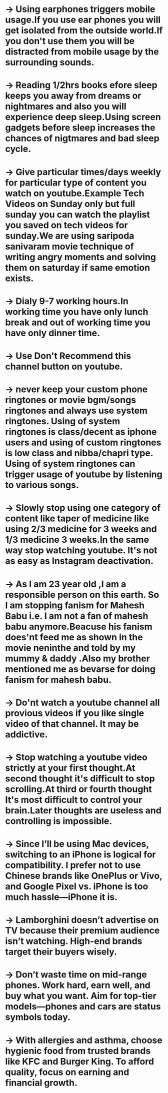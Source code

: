 # -> Using earphones triggers mobile usage.If you use ear phones you will get isolated from the outside world.If you don't use them you will be distracted from mobile usage by the surrounding sounds.

# -> Reading 1/2hrs books efore sleep keeps you away from dreams or nightmares and also you will experience deep sleep.Using screen gadgets before sleep increases the chances of nigtmares and bad sleep cycle.

# -> Give particular times/days weekly for particular type of content you watch on youtube.Example Tech Videos on Sunday only but full sunday you can watch the playlist you saved on tech videos for sunday.We are using saripoda sanivaram movie technique of writing angry moments and solving them on saturday if same emotion exists.

# -> Dialy 9-7 working hours.In working time you have only lunch break and out of working time you have only dinner time.

# -> Use Don't Recommend this channel button on youtube.

# -> never keep your custom phone ringtones or movie bgm/songs ringtones and always use system ringtones. Using of system ringtones is class/decent as iphone users and using of custom ringtones is low class and nibba/chapri type. Using of system ringtones can trigger usage of youtube by listening to various songs.

# -> Slowly stop using one category of content like taper of medicine like using 2/3 medicine for 3 weeks and 1/3 medicine 3 weeks.In the same way stop watching youtube. It's not as easy as Instagram deactivation.

# -> As I am 23 year old ,I am a responsible person on this earth. So I am stopping fanism for Mahesh Babu i.e. I am not a fan of mahesh babu anymore.Beacuse his fanism does'nt feed me as shown in the movie neninthe and told by my mummy & daddy .Also my brother mentioned me as bevarse for doing fanism for mahesh babu.

# -> Do'nt watch a youtube channel all provious videos if you like single video of that channel. It may be addictive.

# -> Stop watching a youtube video strictly at your first thought.At second thought it's difficult to stop scrolling.At third or fourth thought It's most difficult to control your brain.Later thoughts are useless and controlling is impossible.

# -> Since I’ll be using Mac devices, switching to an iPhone is logical for compatibility. I prefer not to use Chinese brands like OnePlus or Vivo, and Google Pixel vs. iPhone is too much hassle—iPhone it is.

# -> Lamborghini doesn’t advertise on TV because their premium audience isn’t watching. High-end brands target their buyers wisely.

# -> Don’t waste time on mid-range phones. Work hard, earn well, and buy what you want. Aim for top-tier models—phones and cars are status symbols today.

# -> With allergies and asthma, choose hygienic food from trusted brands like KFC and Burger King. To afford quality, focus on earning and financial growth.




